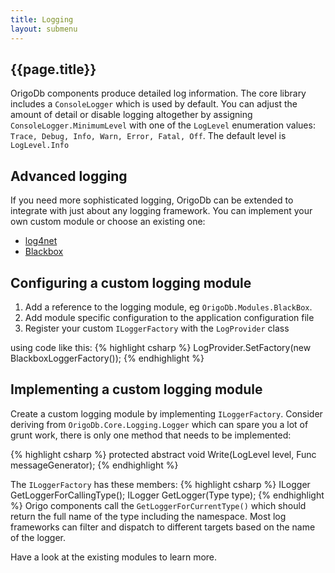 ```yaml
---
title: Logging
layout: submenu
---
```

## {{page.title}}
OrigoDb components produce detailed log information. The core library includes a `ConsoleLogger` which is used by default. You can adjust the amount of detail or disable logging altogether by assigning `ConsoleLogger.MinimumLevel`  with one of the `LogLevel` enumeration values: `Trace, Debug, Info, Warn, Error, Fatal, Off`. The default level is `LogLevel.Info`

## Advanced logging
If you need more sophisticated logging, OrigoDb can be extended to integrate with just about any logging framework. You can implement your own custom module or choose an existing one:

* [log4net](http://logging.apache.org/log4net/)
* [Blackbox](https://github.com/patriksvensson/blackbox)


##  Configuring a custom logging module
1. Add a reference to the logging module, eg `OrigoDb.Modules.BlackBox`.
2. Add module specific configuration to the application configuration file
3. Register your custom `ILoggerFactory` with the `LogProvider` class

using code like this:
{% highlight csharp %}
LogProvider.SetFactory(new BlackboxLoggerFactory());
{% endhighlight %}

## Implementing a custom logging module
Create a custom logging module by implementing `ILoggerFactory`. Consider deriving from `OrigoDb.Core.Logging.Logger` which can spare you a lot of grunt work, there is only one method that needs to be implemented:

{% highlight csharp %}
protected abstract void Write(LogLevel level, Func<string> messageGenerator);
{% endhighlight %}

The `ILoggerFactory` has these members:
{% highlight csharp %}
ILogger GetLoggerForCallingType();
ILogger GetLogger(Type type);
{% endhighlight %}
Origo components call the `GetLoggerForCurrentType()` which should return the full name of the type including the namespace. Most log frameworks can filter and dispatch to different targets based on the name of the logger.

Have a look at the existing modules to learn more.
